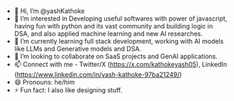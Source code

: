 - 👋 Hi, I’m @yashKathoke
- 👀 I’m interested in Developing useful softwares with power of javascript, having fun with python and its vast community and building logic in DSA, and also applied machine learning and new AI researches.
- 🌱 I’m currently learning full stack development, working with AI models like LLMs and Generative models and DSA.
- 💞️ I’m looking to collaborate on SaaS projects and GenAI applications.
- 📫 Connect with me - Twitter/X (https://x.com/kathokeyash05), LinkedIn (https://www.linkedin.com/in/yash-kathoke-97ba21249/)
- 😄 Pronouns: he/him
- ⚡ Fun fact: I also like designing stuff.

<!---
yashKathoke/yashKathoke is a ✨ special ✨ repository because its `README.md` (this file) appears on your GitHub profile.
You can click the Preview link to take a look at your changes.
--->
